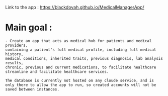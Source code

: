 Link to the app : https://blackdovah.github.io/MedicalManagerApp/
# Main goal :
~~~~~~~~~~~~~
- Create an app that acts as medical hub for patients and medical providers,
containing a patient's full medical profile, including full medical history,
medical conditions, inherited traits, previous diagnosis, lab analysis results,
chronic, previous and current medications, to facilitate healthcare streamline and facilitate healthcare services.

The database is currently not hosted on any cloude service, and is only there to allow the app to run, so created accounts will not be saved between instances.
